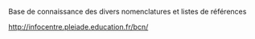 

Base de connaissance des divers nomenclatures et listes de références

http://infocentre.pleiade.education.fr/bcn/
